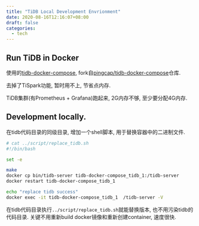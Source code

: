 ```yaml
---
title: "TiDB Local Development Envrionment"
date: 2020-08-16T12:16:07+08:00
draft: false
categories:
  - tech
---
```



## Run TiDB in Docker

使用的[tidb-docker-compose](https://github.com/bopjiang/tidb-docker-compose/tree/2020-hp-jiang), fork自[pingcap/tidb-docker-compose](https://github.com/pingcap/tidb-docker-compose)仓库.

去掉了TiSpark功能, 暂时用不上, 节省点内存.

TiDB集群(有Prometheus + Grafana)跑起来, 2G内存不够, 至少要分配4G内存.

## Development locally.

在tidb代码目录的同级目录, 增加一个shell脚本, 用于替换容器中的二进制文件.

```bash
# cat ../script/replace_tidb.sh
#!/bin/bash

set -e

make
docker cp bin/tidb-server tidb-docker-compose_tidb_1:/tidb-server
docker restart tidb-docker-compose_tidb_1

echo "replace tidb success"
docker exec -it tidb-docker-compose_tidb_1  /tidb-server -V
```

在tidb代码目录执行`../script/replace_tidb.sh`就能替换版本, 也不用污染tidb的代码目录. 关键不用重新build docker镜像和重新创建container, 速度很快.





